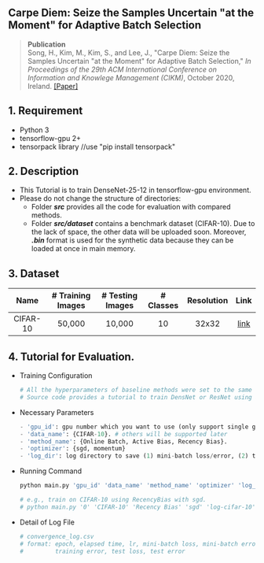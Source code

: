 ## Carpe Diem: Seize the Samples Uncertain "at the Moment" for Adaptive Batch Selection

> __Publication__ </br>
> Song, H., Kim, M., Kim, S., and Lee, J., "Carpe Diem: Seize the Samples Uncertain "at the Moment" for Adaptive Batch Selection," *In Proceedings of the 29th ACM International Conference on Information and Knowlege Management (CIKM)*, October 2020, Ireland. [[Paper]](https://dl.acm.org/doi/10.1145/3340531.3411898)


##  1. Requirement 
- Python 3
- tensorflow-gpu 2+
- tensorpack library //use "pip install tensorpack"

##  2. Description
- This Tutorial is to train DenseNet-25-12 in tensorflow-gpu environment.
- Please do not change the structure of directories:
	- Folder **_src_** provides all the code for evaluation with compared methods.
  	- Folder **_src/dataset_** contains a benchmark dataset (CIFAR-10). Due to the lack of space, the other data will be uploaded soon. Moreover, **_.bin_** format is used for the synthetic data because they can be loaded at once in main memory.
##  3. Dataset

| Name     | # Training Images | # Testing Images  | # Classes |  Resolution |  Link   |
| :------------: | :---------------: | :---------------: |:---------:|:----------:|:-------:|
| CIFAR-10        | 50,000            | 10,000            | 10        |    32x32   | [link](https://drive.google.com/a/dm.kaist.ac.kr/file/d/1ipishY18dUv7aopE36gicbNYhk9E9nHx/view?usp=sharing) |

## 4. Tutorial for Evaluation.
- Training Configuration
	```python
	# All the hyperparameters of baseline methods were set to the same value described in our paper.
	# Source code provides a tutorial to train DensNet or ResNet using a simple command.
	```
	
- Necessary Parameters
	```python
	- 'gpu_id': gpu number which you want to use (only support single gpu).
	- 'data_name': {CIFAR-10}. # others will be supported later
	- 'method_name': {Online Batch, Active Bias, Recency Bias}.
	- 'optimizer': {sgd, momentum}
	- 'log_dir': log directory to save (1) mini-batch loss/error, (2) training loss/error, and (3) test loss/error.
	```
- Running Command
	```python
	python main.py 'gpu_id' 'data_name' 'method_name' 'optimizer' 'log_dir'
	
    # e.g., train on CIFAR-10 using RecencyBias with sgd.
    # python main.py '0' 'CIFAR-10' 'Recency Bias' 'sgd' 'log-cifar-10'
	```	
- Detail of Log File
	```python
	# convergence_log.csv
    # format: epoch, elapsed time, lr, mini-batch loss, mini-batch error, trainng loss, 
    #         training error, test loss, test error
	```	











